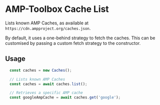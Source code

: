 # AMP-Toolbox Cache List

Lists known AMP Caches, as available at `https://cdn.ampproject.org/caches.json`.

By default, it uses a one-behind strategy to fetch the caches. This can be customised by
passing a custom fetch strategy to the constructor.

## Usage
```javascript
  const caches = new Caches();

  // Lists known AMP Caches
  const caches = await caches.list();

  // Retrieves a specific AMP cache
  const googleAmpCache = await caches.get('google');
```
